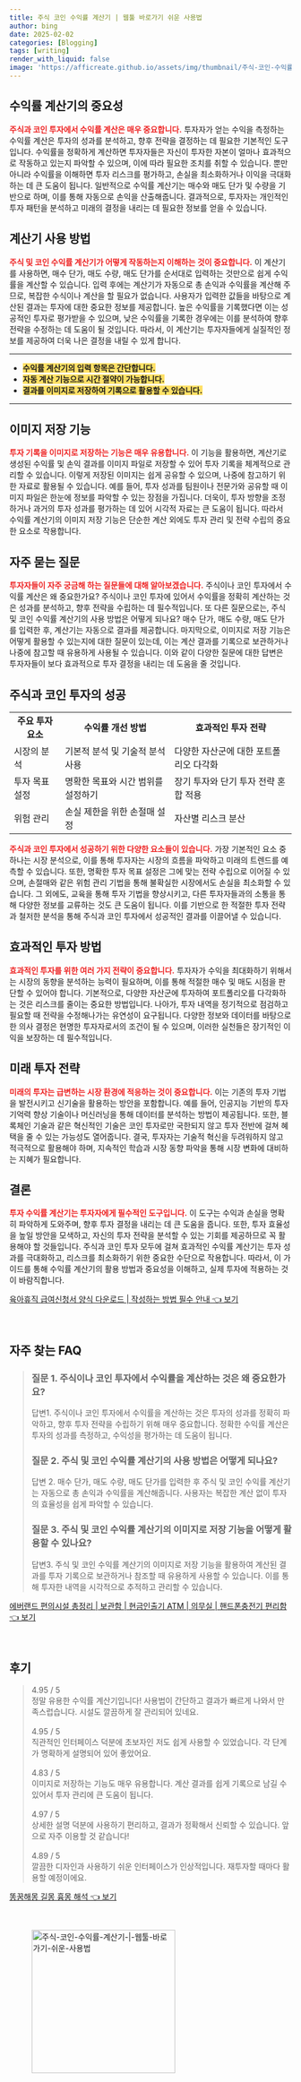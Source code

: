 ```yaml
---
title: 주식 코인 수익률 계산기 | 웹툴 바로가기 쉬운 사용법
author: bing
date: 2025-02-02
categories: [Blogging]
tags: [writing]
render_with_liquid: false
image: 'https://afficreate.github.io/assets/img/thumbnail/주식-코인-수익률-계산기-|-웹툴-바로가기-쉬운-사용법.webp'
---
```



<h2 id='수익률_계산기의_중요성'>수익률 계산기의 중요성</h2>

<p><b><span style="color: #ee2323;">주식과 코인 투자에서 수익률 계산은 매우 중요합니다.</span></b> 투자자가 얻는 수익을 측정하는 수익률 계산은 투자의 성과를 분석하고, 향후 전략을 결정하는 데 필요한 기본적인 도구입니다. 수익률을 정확하게 계산하면 투자자들은 자신이 투자한 자본이 얼마나 효과적으로 작동하고 있는지 파악할 수 있으며, 이에 따라 필요한 조치를 취할 수 있습니다. 뿐만 아니라 수익률을 이해하면 투자 리스크를 평가하고, 손실을 최소화하거나 이익을 극대화하는 데 큰 도움이 됩니다. 일반적으로 수익률 계산기는 매수와 매도 단가 및 수량을 기반으로 하며, 이를 통해 자동으로 손익을 산출해줍니다. 결과적으로, 투자자는 개인적인 투자 패턴을 분석하고 미래의 결정을 내리는 데 필요한 정보를 얻을 수 있습니다.</p>

<h2 id='계산기_사용_방법'>계산기 사용 방법</h2>

<p><b><span style="color: #ee2323;">주식 및 코인 수익률 계산기가 어떻게 작동하는지 이해하는 것이 중요합니다.</span></b> 이 계산기를 사용하면, 매수 단가, 매도 수량, 매도 단가를 순서대로 입력하는 것만으로 쉽게 수익률을 계산할 수 있습니다. 입력 후에는 계산기가 자동으로 총 손익과 수익률을 계산해 주므로, 복잡한 수식이나 계산을 할 필요가 없습니다. 사용자가 입력한 값들을 바탕으로 계산된 결과는 투자에 대한 중요한 정보를 제공합니다. 높은 수익률을 기록했다면 이는 성공적인 투자로 평가받을 수 있으며, 낮은 수익률을 기록한 경우에는 이를 분석하여 향후 전략을 수정하는 데 도움이 될 것입니다. 따라서, 이 계산기는 투자자들에게 실질적인 정보를 제공하여 더욱 나은 결정을 내릴 수 있게 합니다.</p>

<hr />

<ul>
    <li><b><span style="background-color: #ffe066;">수익률 계산기의 입력 항목은 간단합니다.</span></b></li>
    <li><b><span style="background-color: #ffe066;">자동 계산 기능으로 시간 절약이 가능합니다.</span></b></li>
    <li><b><span style="background-color: #ffe066;">결과를 이미지로 저장하여 기록으로 활용할 수 있습니다.</span></b></li>
</ul>

<hr />

<h2 id='이미지_저장_기능'>이미지 저장 기능</h2>

<p><b><span style="color: #ee2323;">투자 기록을 이미지로 저장하는 기능은 매우 유용합니다.</span></b> 이 기능을 활용하면, 계산기로 생성된 수익률 및 손익 결과를 이미지 파일로 저장할 수 있어 투자 기록을 체계적으로 관리할 수 있습니다. 이렇게 저장된 이미지는 쉽게 공유할 수 있으며, 나중에 참고하기 위한 자료로 활용될 수 있습니다. 예를 들어, 투자 성과를 팀원이나 전문가와 공유할 때 이미지 파일은 한눈에 정보를 파악할 수 있는 장점을 가집니다. 더욱이, 투자 방향을 조정하거나 과거의 투자 성과를 평가하는 데 있어 시각적 자료는 큰 도움이 됩니다. 따라서 수익률 계산기의 이미지 저장 기능은 단순한 계산 외에도 투자 관리 및 전략 수립의 중요한 요소로 작용합니다.</p>

<h2 id='자주_묻는_질문'>자주 묻는 질문</h2>

<p><b><span style="color: #ee2323;">투자자들이 자주 궁금해 하는 질문들에 대해 알아보겠습니다.</span></b> 주식이나 코인 투자에서 수익률 계산은 왜 중요한가요? 주식이나 코인 투자에 있어서 수익률을 정확히 계산하는 것은 성과를 분석하고, 향후 전략을 수립하는 데 필수적입니다. 또 다른 질문으로는, 주식 및 코인 수익률 계산기의 사용 방법은 어떻게 되나요? 매수 단가, 매도 수량, 매도 단가를 입력한 후, 계산기는 자동으로 결과를 제공합니다. 마지막으로, 이미지로 저장 기능은 어떻게 활용할 수 있는지에 대한 질문이 있는데, 이는 계산 결과를 기록으로 보관하거나 나중에 참고할 때 유용하게 사용될 수 있습니다. 이와 같이 다양한 질문에 대한 답변은 투자자들이 보다 효과적으로 투자 결정을 내리는 데 도움을 줄 것입니다.</p>

<h2 id='주식과_코인_투자의_성공'>주식과 코인 투자의 성공</h2>

<table>
    <tr>
        <td style="text-align: center; height: 17px;"><b>주요 투자 요소</b></td>
        <td style="text-align: center; height: 17px;"><b>수익률 개선 방법</b></td>
        <td style="text-align: center; height: 17px;"><b>효과적인 투자 전략</b></td>
    </tr>
    <tr>
        <td>시장의 분석</td>
        <td>기본적 분석 및 기술적 분석 사용</td>
        <td>다양한 자산군에 대한 포트폴리오 다각화</td>
    </tr>
    <tr>
        <td>투자 목표 설정</td>
        <td>명확한 목표와 시간 범위를 설정하기</td>
        <td>장기 투자와 단기 투자 전략 혼합 적용</td>
    </tr>
    <tr>
        <td>위험 관리</td>
        <td>손실 제한을 위한 손절매 설정</td>
        <td>자산별 리스크 분산</td>
    </tr>
</table>

<p><b><span style="color: #ee2323;">주식과 코인 투자에서 성공하기 위한 다양한 요소들이 있습니다.</span></b> 가장 기본적인 요소 중 하나는 시장 분석으로, 이를 통해 투자자는 시장의 흐름을 파악하고 미래의 트렌드를 예측할 수 있습니다. 또한, 명확한 투자 목표 설정은 그에 맞는 전략 수립으로 이어질 수 있으며, 손절매와 같은 위험 관리 기법을 통해 불확실한 시장에서도 손실을 최소화할 수 있습니다. 그 외에도, 교육을 통해 투자 기법을 향상시키고, 다른 투자자들과의 소통을 통해 다양한 정보를 교류하는 것도 큰 도움이 됩니다. 이를 기반으로 한 적절한 투자 전략과 철저한 분석을 통해 주식과 코인 투자에서 성공적인 결과를 이끌어낼 수 있습니다.</p>

<h2 id='효과적인_투자_방법'>효과적인 투자 방법</h2>

<p><b><span style="color: #ee2323;">효과적인 투자를 위한 여러 가지 전략이 중요합니다.</span></b> 투자자가 수익을 최대화하기 위해서는 시장의 동향을 분석하는 능력이 필요하며, 이를 통해 적절한 매수 및 매도 시점을 판단할 수 있어야 합니다. 기본적으로, 다양한 자산군에 투자하여 포트폴리오를 다각화하는 것은 리스크를 줄이는 중요한 방법입니다. 나아가, 투자 내역을 정기적으로 점검하고 필요할 때 전략을 수정해나가는 유연성이 요구됩니다. 다양한 정보와 데이터를 바탕으로 한 의사 결정은 현명한 투자자로서의 조건이 될 수 있으며, 이러한 실천들은 장기적인 이익을 보장하는 데 필수적입니다.</p>

<h2 id='미래_투자_전략'>미래 투자 전략</h2>

<p><b><span style="color: #ee2323;">미래의 투자는 급변하는 시장 환경에 적응하는 것이 중요합니다.</span></b> 이는 기존의 투자 기법을 발전시키고 신기술을 활용하는 방안을 포함합니다. 예를 들어, 인공지능 기반의 투자 기억력 향상 기술이나 머신러닝을 통해 데이터를 분석하는 방법이 제공됩니다. 또한, 블록체인 기술과 같은 혁신적인 기술은 코인 투자로만 국한되지 않고 투자 전반에 걸쳐 혜택을 줄 수 있는 가능성도 열어줍니다. 결국, 투자자는 기술적 혁신을 두려워하지 않고 적극적으로 활용해야 하며, 지속적인 학습과 시장 동향 파악을 통해 시장 변화에 대비하는 지혜가 필요합니다.</p>

<h2 id='결론'>결론</h2>

<p><b><span style="color: #ee2323;">투자 수익률 계산기는 투자자에게 필수적인 도구입니다.</span></b> 이 도구는 수익과 손실을 명확히 파악하게 도와주며, 향후 투자 결정을 내리는 데 큰 도움을 줍니다. 또한, 투자 효율성을 높일 방안을 모색하고, 자신의 투자 전략을 분석할 수 있는 기회를 제공하므로 꼭 활용해야 할 것들입니다. 주식과 코인 투자 모두에 걸쳐 효과적인 수익률 계산기는 투자 성과를 극대화하고, 리스크를 최소화하기 위한 중요한 수단으로 작용합니다. 따라서, 이 가이드를 통해 수익률 계산기의 활용 방법과 중요성을 이해하고, 실제 투자에 적용하는 것이 바람직합니다.</p>


<p><a class="click-button" title="육아휴직 급여신청서 양식 다운로드 | 작성하는 방법 필수 안내" href="https://afficreate.github.io/posts/%EC%9C%A1%EC%95%84%ED%9C%B4%EC%A7%81-%EA%B8%89%EC%97%AC%EC%8B%A0%EC%B2%AD%EC%84%9C-%EC%96%91%EC%8B%9D-%EB%8B%A4%EC%9A%B4%EB%A1%9C%EB%93%9C-%EC%9E%91%EC%84%B1%ED%95%98%EB%8A%94-%EB%B0%A9%EB%B2%95-%ED%95%84%EC%88%98-%EC%95%88%EB%82%B4/" rel="dofollow">육아휴직 급여신청서 양식 다운로드 | 작성하는 방법 필수 안내 👈 보기</a></p><br>
<h2 id='자주_찾는_FAQ'>자주 찾는 FAQ</h2>
<div itemscope="" itemtype="https://schema.org/FAQPage"> 
<blockquote> 
<div itemscope="" itemprop="mainEntity" itemtype="https://schema.org/Question"> 
<h3 itemprop="name">질문 1. 주식이나 코인 투자에서 수익률을 계산하는 것은 왜 중요한가요?</h3> 
<div itemscope="" itemprop="acceptedAnswer" itemtype="https://schema.org/Answer"> 
<span itemprop="text"> 
<p>답변1. 주식이나 코인 투자에서 수익률을 계산하는 것은 투자의 성과를 정확히 파악하고, 향후 투자 전략을 수립하기 위해 매우 중요합니다. 정확한 수익률 계산은 투자의 성과를 측정하고, 수익성을 평가하는 데 도움이 됩니다.</p> 
</span> 
</div> 
</div> 

<div itemscope="" itemprop="mainEntity" itemtype="https://schema.org/Question"> 
<h3 itemprop="name">질문 2. 주식 및 코인 수익률 계산기의 사용 방법은 어떻게 되나요?</h3> 
<div itemscope="" itemprop="acceptedAnswer" itemtype="https://schema.org/Answer"> 
<span itemprop="text"> 
<p>답변 2. 매수 단가, 매도 수량, 매도 단가를 입력한 후 주식 및 코인 수익률 계산기는 자동으로 총 손익과 수익률을 계산해줍니다. 사용자는 복잡한 계산 없이 투자의 효율성을 쉽게 파악할 수 있습니다.</p> 
</span> 
</div> 
</div> 

<div itemscope="" itemprop="mainEntity" itemtype="https://schema.org/Question"> 
<h3 itemprop="name">질문 3. 주식 및 코인 수익률 계산기의 이미지로 저장 기능을 어떻게 활용할 수 있나요?</h3> 
<div itemscope="" itemprop="acceptedAnswer" itemtype="https://schema.org/Answer"> 
<span itemprop="text"> 
<p>답변3. 주식 및 코인 수익률 계산기의 이미지로 저장 기능을 활용하여 계산된 결과를 투자 기록으로 보관하거나 참조할 때 유용하게 사용할 수 있습니다. 이를 통해 투자한 내역을 시각적으로 추적하고 관리할 수 있습니다.</p> 
</span> 
</div> 
</div> 
</blockquote> 
</div>
<p><a class="click-button" title="에버랜드 편의시설 총정리 | 보관함 | 현금인출기 ATM | 의무실 | 핸드폰충전기 편리함" href="https://afficreate.github.io/posts/%EC%97%90%EB%B2%84%EB%9E%9C%EB%93%9C-%ED%8E%B8%EC%9D%98%EC%8B%9C%EC%84%A4-%EC%B4%9D%EC%A0%95%EB%A6%AC-%EB%B3%B4%EA%B4%80%ED%95%A8-%ED%98%84%EA%B8%88%EC%9D%B8%EC%B6%9C%EA%B8%B0-ATM-%EC%9D%98%EB%AC%B4%EC%8B%A4-%ED%95%B8%EB%93%9C%ED%8F%B0%EC%B6%A9%EC%A0%84%EA%B8%B0-%ED%8E%B8%EB%A6%AC%ED%95%A8/" rel="dofollow">에버랜드 편의시설 총정리 | 보관함 | 현금인출기 ATM | 의무실 | 핸드폰충전기 편리함 👈 보기</a></p><br>
<h2 id='후기'>후기</h2>
<div itemscope itemtype="https://schema.org/Product">
  <blockquote>
  <div itemprop="review" itemscope itemtype="https://schema.org/Review">
      <div itemprop="reviewRating" itemscope itemtype="https://schema.org/Rating"> <span itemprop="ratingValue">4.95</span> / <span itemprop="bestRating">5</span> </div>
      <span itemprop="reviewBody">정말 유용한 수익률 계산기입니다! 사용법이 간단하고 결과가 빠르게 나와서 만족스럽습니다. 시설도 깔끔하게 잘 관리되어 있네요.</span>
  </div>
  <br>
  <div itemprop="review" itemscope itemtype="https://schema.org/Review">
      <div itemprop="reviewRating" itemscope itemtype="https://schema.org/Rating"> <span itemprop="ratingValue">4.95</span> / <span itemprop="bestRating">5</span> </div>
      <span itemprop="reviewBody">직관적인 인터페이스 덕분에 초보자인 저도 쉽게 사용할 수 있었습니다. 각 단계가 명확하게 설명되어 있어 좋았어요.</span>
  </div>
  <br>
  <div itemprop="review" itemscope itemtype="https://schema.org/Review">
      <div itemprop="reviewRating" itemscope itemtype="https://schema.org/Rating"> <span itemprop="ratingValue">4.83</span> / <span itemprop="bestRating">5</span> </div>
      <span itemprop="reviewBody">이미지로 저장하는 기능도 매우 유용합니다. 계산 결과를 쉽게 기록으로 남길 수 있어서 투자 관리에 큰 도움이 됩니다.</span>
  </div>
  <br>
  <div itemprop="review" itemscope itemtype="https://schema.org/Review">
      <div itemprop="reviewRating" itemscope itemtype="https://schema.org/Rating"> <span itemprop="ratingValue">4.97</span> / <span itemprop="bestRating">5</span> </div>
      <span itemprop="reviewBody">상세한 설명 덕분에 사용하기 편리하고, 결과가 정확해서 신뢰할 수 있습니다. 앞으로 자주 이용할 것 같습니다!</span>
  </div>
  <br>
  <div itemprop="review" itemscope itemtype="https://schema.org/Review">
      <div itemprop="reviewRating" itemscope itemtype="https://schema.org/Rating"> <span itemprop="ratingValue">4.89</span> / <span itemprop="bestRating">5</span> </div>
      <span itemprop="reviewBody">깔끔한 디자인과 사용하기 쉬운 인터페이스가 인상적입니다. 재투자할 때마다 활용할 예정이에요.</span>
  </div>
  </blockquote>
</div>
<p><a class="click-button" title="똥꿈해몽 길몽 흉몽 해석" href="https://afficreate.github.io/posts/%EB%98%A5%EA%BF%88%ED%95%B4%EB%AA%BD-%EA%B8%B8%EB%AA%BD-%ED%9D%89%EB%AA%BD-%ED%95%B4%EC%84%9D/" rel="dofollow">똥꿈해몽 길몽 흉몽 해석 👈 보기</a></p><br>
<figure class="image"><img src="https://afficreate.github.io/assets/img/thumbnail/주식-코인-수익률-계산기-|-웹툴-바로가기-쉬운-사용법.webp" alt="주식-코인-수익률-계산기-|-웹툴-바로가기-쉬운-사용법" width="256" height="256"></figure>